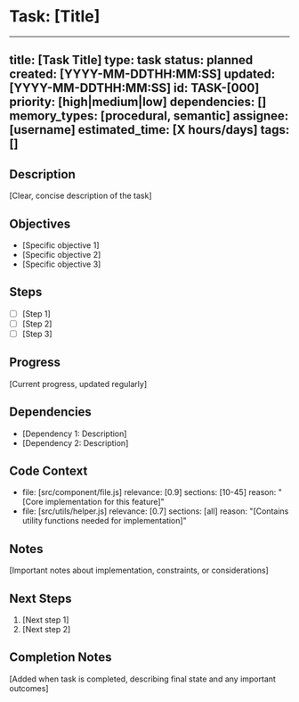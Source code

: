 # Task: [Title]
---
title: [Task Title]
type: task
status: planned
created: [YYYY-MM-DDTHH:MM:SS]
updated: [YYYY-MM-DDTHH:MM:SS]
id: TASK-[000]
priority: [high|medium|low]
dependencies: []
memory_types: [procedural, semantic]
assignee: [username]
estimated_time: [X hours/days]
tags: []
---

## Description
[Clear, concise description of the task]

## Objectives
- [Specific objective 1]
- [Specific objective 2]
- [Specific objective 3]

## Steps
- [ ] [Step 1]
- [ ] [Step 2]
- [ ] [Step 3]

## Progress
[Current progress, updated regularly]

## Dependencies
- [Dependency 1: Description]
- [Dependency 2: Description]

## Code Context
- file: [src/component/file.js]
  relevance: [0.9]
  sections: [10-45]
  reason: "[Core implementation for this feature]"
- file: [src/utils/helper.js]
  relevance: [0.7]
  sections: [all]
  reason: "[Contains utility functions needed for implementation]"

## Notes
[Important notes about implementation, constraints, or considerations]

## Next Steps
1. [Next step 1]
2. [Next step 2]

## Completion Notes
[Added when task is completed, describing final state and any important outcomes]
